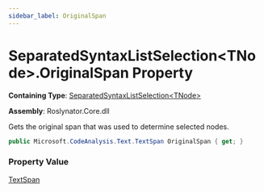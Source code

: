 ```yaml
---
sidebar_label: OriginalSpan
---
```


# SeparatedSyntaxListSelection&lt;TNode&gt;\.OriginalSpan Property

**Containing Type**: [SeparatedSyntaxListSelection&lt;TNode&gt;](../index.md)

**Assembly**: Roslynator\.Core\.dll

  
Gets the original span that was used to determine selected nodes\.

```csharp
public Microsoft.CodeAnalysis.Text.TextSpan OriginalSpan { get; }
```

### Property Value

[TextSpan](https://docs.microsoft.com/en-us/dotnet/api/microsoft.codeanalysis.text.textspan)

